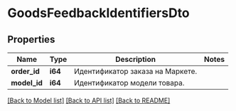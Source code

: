 # GoodsFeedbackIdentifiersDto

## Properties
Name | Type | Description | Notes
------------ | ------------- | ------------- | -------------
**order_id** | **i64** | Идентификатор заказа на Маркете. | 
**model_id** | **i64** | Идентификатор модели товара. | 

[[Back to Model list]](../README.md#documentation-for-models) [[Back to API list]](../README.md#documentation-for-api-endpoints) [[Back to README]](../README.md)


